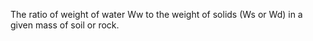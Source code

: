 The ratio of weight of water Ww to the weight of solids (Ws or Wd) in a given mass of soil or rock.
